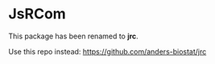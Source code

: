 # JsRCom

This package has been renamed to **jrc**.

Use this repo instead: https://github.com/anders-biostat/jrc
